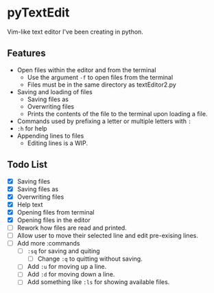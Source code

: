 # pyTextEdit
Vim-like text editor I've been creating in python.

## Features
* Open files within the editor and from the terminal
  * Use the argument `-f` to open files from the terminal
  * Files must be in the same directory as textEditor2.py
* Saving and loading of files
  * Saving files as
  * Overwriting files
  * Prints the contents of the file to the terminal upon loading a file.
*  Commands used by prefixing a letter or multiple letters with `:`
  * `:h` for help 
* Appending lines to files
  * Editing lines is a WIP. 

## Todo List
- [x] Saving files
- [x] Saving files as
- [x] Overwriting files
- [x] Help text
- [x] Opening files from terminal
- [x] Opening files in the editor  
- [ ] Rework how files are read and printed.
- [ ] Allow user to move their selected line and edit pre-exising lines.
- [ ] Add more :commands
  - [ ] `:sq` for saving and quiting
    - [ ] Change `:q` to quitting without saving.
  - [ ] Add `:u` for moving up a line.
  - [ ] Add `:d` for moving down a line.
  - [ ] Add something like `:ls` for showing available files.
